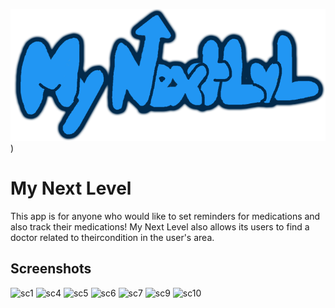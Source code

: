 
![Logo](https://github.com/Ethan-Staggs/My-Next-Level/blob/master/app/src/main/res/drawable/mynextlvldrawingcashmere.png?raw=true))


# My Next Level

This app is for anyone who would like to set reminders for medications and also track their 
medications! My Next Level also allows its users to find a doctor related to theircondition
in the user's area.


## Screenshots
<p float="left">

<img height="400" alt="sc1" src="https://user-images.githubusercontent.com/78055596/174659985-8e6ad554-c991-4bf6-9b48-6987fbe3a8a7.jpg">

<img height="400" alt="sc4" src="https://user-images.githubusercontent.com/78055596/174660622-ce2a1254-4890-499c-8aa3-05a087258468.jpg">
  
<img height="400" alt="sc5" src="https://user-images.githubusercontent.com/78055596/174661080-d37d1c0f-3c77-4ac7-a34a-a5ab5e969d2d.jpg">
  
  <img height="400" alt="sc6" src="https://user-images.githubusercontent.com/78055596/174661271-5dc58d88-6a2a-44a4-88e9-290a1f6817fa.jpg">
  
  <img height="400" alt="sc7" src="https://user-images.githubusercontent.com/78055596/174661400-7ae694c8-b9b6-468b-982b-791cea5e49e5.jpg">
  
  <img height="400" alt="sc9" src="https://user-images.githubusercontent.com/78055596/174661656-bf8ac26f-a9a3-4b50-afe6-b5771e4d71ba.jpg">
  
  <img height="400" alt="sc10" src="https://user-images.githubusercontent.com/78055596/174662381-75173641-aac7-4df0-8d64-400405d2935a.jpg">
  
  </p>





